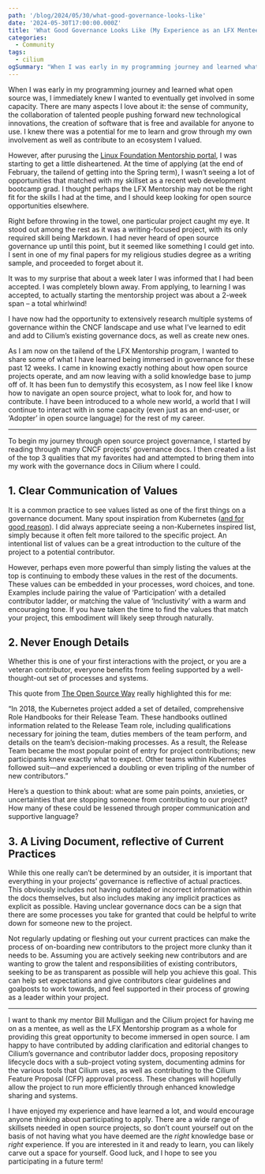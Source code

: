 ```yaml
---
path: '/blog/2024/05/30/what-good-governance-looks-like'
date: '2024-05-30T17:00:00.000Z'
title: 'What Good Governance Looks Like (My Experience as an LFX Mentee for Cilium)'
categories:
  - Community
tags:
  - cilium
ogSummary: "When I was early in my programming journey and learned what open source was, I immediately knew I wanted to eventually get involved in some capacity. There are many aspects I love about it: the sense of community, the collaboration of talented people pushing forward new technological innovations, the creation of software that is free and available for anyone to use. I knew there was a potential for me to learn and grow through my own involvement as well as contribute to an ecosystem I valued." 
---
```


When I was early in my programming journey and learned what open source was, I immediately knew I wanted to eventually get involved in some capacity. There are many aspects I love about it: the sense of community, the collaboration of talented people pushing forward new technological innovations, the creation of software that is free and available for anyone to use. I knew there was a potential for me to learn and grow through my own involvement as well as contribute to an ecosystem I valued.

However, after purusing the [Linux Foundation Mentorship portal](https://mentorship.lfx.linuxfoundation.org/#projects_all), I was starting to get a little disheartened. At the time of applying (at the end of February, the tailend of getting into the Spring term), I wasn’t seeing a lot of opportunities that matched with my skillset as a recent web development bootcamp grad. I thought perhaps the LFX Mentorship may not be the right fit for the skills I had at the time, and I should  keep looking for open source opportunities elsewhere.

Right before throwing in the towel, one particular project caught my eye. It stood out among the rest as it was a writing-focused project, with its only required skill being Markdown. I had never heard of open source governance up until this point, but it seemed like something I could get into. I sent in one of my final papers for my religious studies degree as a writing sample, and proceeded to forget about it. 

It was to my surprise that about a week later I was informed that I had been accepted. I was completely blown away. From applying, to learning I was accepted, to actually starting the mentorship project was about a 2-week span – a total whirlwind!

I have now had the opportunity to extensively research multiple systems of governance within the CNCF landscape and use what I’ve learned to edit and add to Cilium’s existing governance docs, as well as create new ones.

As I am now on the tailend of the LFX Mentorship program, I wanted to share some of what I have learned being immersed in governance for these past 12 weeks. I came in knowing exactly nothing about how open source projects operate, and am now leaving with a solid knowledge base to jump off of.  It has been fun to demystify this ecosystem, as I now feel like I know how to navigate an open source project, what to look for, and how to contribute. I have been introduced to a whole new world, a world that I will continue to interact with in some capacity (even just as an end-user, or ‘Adopter’ in open source language) for the rest of my career. 

---

To begin my journey through open source project governance, I started by reading through many CNCF projects’ governance docs. I then created a list of the top 3 qualities that my favorites had and attempted to bring them into my work with the governance docs in Cilium where I could.

## 1. Clear Communication of Values

It is a common practice to see values listed as one of the first things on a governance document. Many spout inspiration from Kubernetes ([and for good reason](https://www.kubernetes.dev/community/values/)). I did always appreciate seeing a non-Kubernetes inspired list, simply because it often felt more tailored to the specific project. An intentional list of values can be a great introduction to the culture of the project to a potential contributor.

However, perhaps even more powerful than simply listing the values at the top is continuing to embody these values in the rest of the documents. These values can be embedded in your processes, word choices, and tone. Examples include pairing the value of ‘Participation’ with a detailed contributor ladder, or matching the value of ‘Inclustivity’ with a warm and encouraging tone. If you have taken the time to find the values that match your project, this embodiment will likely seep through naturally.

## 2. Never Enough Details

Whether this is one of your first interactions with the project, or you are a veteran contributor, everyone benefits from feeling supported by a well-thought-out set of processes and systems.

This quote from [The Open Source Way](https://www.theopensourceway.org/the_open_source_way-guidebook-2.0.html#_project_and_community_governance) really highlighted this for me:

  “In 2018, the Kubernetes project added a set of detailed, comprehensive Role Handbooks for their Release Team. These handbooks outlined information related to the Release Team role, including qualifications necessary for joining the team, duties members of the team perform, and details on the team’s decision-making processes. As a result, the Release Team became the most popular point of entry for project contributions; new participants knew exactly what to expect. Other teams within Kubernetes followed suit—and experienced a doubling or even tripling of the number of new contributors.”

Here’s a question to think about: what are some pain points, anxieties, or uncertainties that are stopping someone from contributing to our project? How many of these could be lessened through proper communication and supportive language?

## 3. A Living Document, reflective of Current Practices

While this one really can’t be determined by an outsider, it is important that everything in your projects’ governance is reflective of actual practices. This obviously includes not having outdated or incorrect information within the docs themselves, but also includes making any implicit practices as explicit as possible. Having unclear governance docs can be a sign that there are some processes you take for granted that could be helpful to write down for someone new to the project. 

Not regularly updating or fleshing out your current practices can make the process of on-boarding new contributors to the project more clunky than it needs to be. Assuming you are actively seeking new contributors and are wanting to grow the talent and responsibilities of existing contributors, seeking to be as transparent as possible will help you achieve this goal. This can help set expectations and give contributors clear guidelines and goalposts to work towards, and feel supported in their process of growing as a leader within your project.

---

I want to thank my mentor Bill Mulligan and the Cilium project for having me on as a mentee, as well as the LFX Mentorship program as a whole for providing this great opportunity to become immersed in open source. I am happy to have contributed by adding clarification and editorial changes to Cilium’s governance and contributor ladder docs, proposing repository lifecycle docs with a sub-project voting system, documenting admins for the various tools that Cilium uses, as well as contributing to the Cilium Feature Proposal (CFP) approval process. These changes will hopefully allow the project to run more efficiently through enhanced knowledge sharing and systems.

I have enjoyed my experience and have learned a lot, and would encourage anyone thinking about participating to apply. There are a wide range of skillsets needed in open source projects, so don’t count yourself out on the basis of not having what you have deemed are the *right* knowledge base or *right* experience. If you are interested in it and ready to learn, you can likely carve out a space for yourself. Good luck, and I hope to see you participating in a future term!